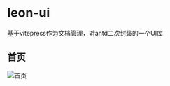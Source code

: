 # leon-ui
基于vitepress作为文档管理，对antd二次封装的一个UI库

## 首页
![首页](https://cdn-us.imgs.moe/2023/06/04/647c8301bbae0.png)